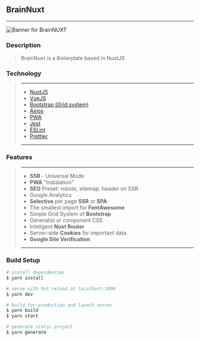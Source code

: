 ## BrainNuxt
---

![Banner for BrainNUXT](https://github.com/maccali/BrainNUXT/blob/master/.github/banner.png)

### Description
> BrainNuxt is a Boilerplate based in NuxtJS 

### Technology
> ---
> * [NuxtJS](https://nuxtjs.org/?brainnuxt=true)
> * [VueJS](https://vuejs.org/?brainnuxt=true)
> * [Bootstrap (Grid system)](https://getbootstrap.com/?brainnuxt=true)
> * [Axios](https://axios.nuxtjs.org/?brainnuxt=true)
> * [PWA](https://developer.mozilla.org/en-US/docs/Web/Progressive_web_apps/?brainnuxt=true)
> * [Jest](https://jestjs.io/?brainnuxt=true)
> * [ESLint](https://eslint.org/?brainnuxt=true)
> * [Prettier](https://prettier.io/?brainnuxt=true)
> ---

### Features
> ---
> * <b>SSR</b> - Universal Mode
> * <b>PWA</b> "Instalation"
> * <b>SEO</b> Preset: robots, sitemap, header on SSR
> * Google Analytics
> * <b>Selective</b> per page <b>SSR</b> or <b>SPA</b>
> * The smallest import for <b>FontAwesome</b>
> * Simple Grid System of <b>Bootstrap</b>
> * Generalist or component CSS
> * Inteligent <b>Nuxt Router</b>
> * Server-side <b>Cookies</b> for important data
> * <b>Google Site Verification</b>
> ---

### Build Setup 

```bash
# install dependencies
$ yarn install

# serve with hot reload at localhost:3000
$ yarn dev

# build for production and launch server
$ yarn build
$ yarn start

# generate static project
$ yarn generate
```

